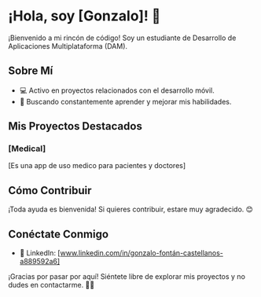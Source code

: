 # ¡Hola, soy [Gonzalo]! 👋

¡Bienvenido a mi rincón de código! Soy un estudiante de Desarrollo de Aplicaciones Multiplataforma (DAM).

## Sobre Mí

- 💻 Activo en proyectos relacionados con el desarrollo móvil.
- 🚀 Buscando constantemente aprender y mejorar mis habilidades.

## Mis Proyectos Destacados

### [Medical]

[Es una app de uso medico para pacientes y doctores]

## Cómo Contribuir

¡Toda ayuda es bienvenida! Si quieres contribuir, estare muy agradecido. 😊

## Conéctate Conmigo

- 💼 LinkedIn: [www.linkedin.com/in/gonzalo-fontán-castellanos-a889592a6]

¡Gracias por pasar por aquí! Siéntete libre de explorar mis proyectos y no dudes en contactarme. 🚀✨
